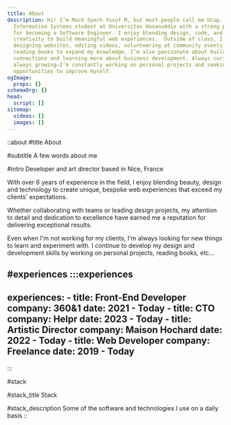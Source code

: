 ```yaml
---
title: About
description: Hi! I’m Moch Syech Yusuf M, but most people call me Ucup. I’m an
  Information Systems student at Universitas Hasanuddin with a strong passion
  for becoming a Software Engineer. I enjoy blending design, code, and
  creativity to build meaningful web experiences.  Outside of class, I love
  designing websites, editing videos, volunteering at community events, and
  reading books to expand my knowledge. I’m also passionate about building
  connections and learning more about business development. Always curious,
  always growing—I’m constantly working on personal projects and seeking new
  opportunities to improve myself.
ogImage:
  props: {}
schemaOrg: {}
head:
  script: []
sitemap:
  videos: []
  images: []
---
```


::about
#title
About

#subtitle
A few words about me

#intro
Developer and art director based in Nice, France

With over 6 years of experience in the field, I enjoy blending beauty, design and technology to create unique, bespoke web experiences that exceed my clients' expectations.

Whether collaborating with teams or leading design projects, my attention to detail and dedication to excellence have earned me a reputation for delivering exceptional results.

Even when I'm not working for my clients, I'm always looking for new things to learn and experiment with. I continue to develop my design and development skills by working on personal projects, reading books, etc...

#experiences
  :::experiences
  ---
  experiences:
    - title: Front-End Developer
      company: 360&1
      date: 2021 - Today
    - title: CTO
      company: Helpr
      date: 2023 - Today
    - title: Artistic Director
      company: Maison Hochard
      date: 2022 - Today
    - title: Web Developer
      company: Freelance
      date: 2019 - Today
  ---
  :::

#stack

#stack_title
Stack

#stack_description
Some of the software and technologies I use on a daily basis
::
